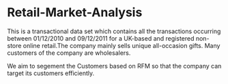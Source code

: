 # Retail-Market-Analysis
This is a transactional data set which contains all the transactions occurring between 01/12/2010 and 09/12/2011 for a UK-based and registered non-store online retail.The company mainly sells unique all-occasion gifts. Many customers of the company are wholesalers.

We aim to segement the Customers based on RFM so that the company can target its customers efficiently.
